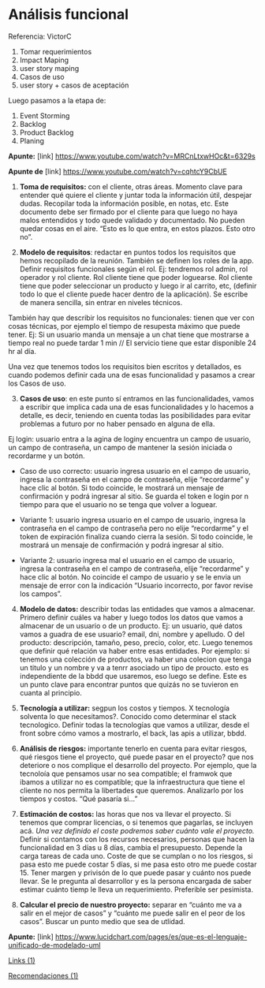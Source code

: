 # Análisis funcional

Referencia: VictorC

1. Tomar requerimientos
2. Impact Maping
3. user story maping
4. Casos de uso
5. user story + casos de aceptación

Luego pasamos a la etapa de:

1. Event Storming
2. Backlog
3. Product Backlog
4. Planing

**Apunte:**  [link] https://www.youtube.com/watch?v=MRCnLtxwHOc&t=6329s

**Apunte de** [link] https://www.youtube.com/watch?v=cqhtcY9CbUE

1. **Toma de requisitos:** con el cliente, otras áreas. Momento clave para entender qué quiere el cliente y juntar toda la información útil, despejar dudas. Recopilar toda la información posible, en notas, etc.
Este documento debe ser firmado por el cliente para que luego no haya malos entendidos y todo quede validado y documentado. No pueden quedar cosas en el aire. “Esto es lo que entra, en estos plazos. Esto otro no”.

2. **Modelo de requisitos**: redactar en puntos todos los requisitos que hemos recopilado de la reunión. También se definen los roles de la app. Definir requisitos funcionales según el rol. Ej: tendremos rol admin, rol operador y rol cliente. Rol cliente tiene que poder loguearse. Rol cliente tiene que poder seleccionar un producto y luego ir al carrito, etc, (definir todo lo que el cliente puede hacer dentro de la aplicación).
Se escribe de manera sencilla, sin entrar en niveles técnicos.

También hay que describir los requisitos no funcionales: tienen que ver con cosas técnicas, por ejemplo el tiempo de resupesta máximo que puede tener. Ej: Si un usuario manda un mensaje a un chat tiene que mostrarse a tiempo real no puede tardar 1 min // El servicio tiene que estar disponible 24 hr al día.

Una vez que tenemos todos los requisitos bien escritos y detallados, es cuando podemos definir cada una de esas funcionalidad y pasamos a crear los Casos de uso.

3. **Casos de uso**: en este punto sí entramos en las funcionalidades, vamos a escribir que implica cada una de esas funcionalidades y lo hacemos a detalle, es decir, teniendo en cuenta todas las posibilidades para evitar problemas a futuro por no haber pensado en alguna de ella. 

Ej login: usuario entra a la agina de loginy encuentra un campo de usuario, un campo de contraseña, un campo de mantener la sesión iniciada o recordarme y un botón.   

- Caso de uso correcto: usuario ingresa usuario en el campo de usuario, ingresa la contraseña en el campo de contraseña, elije “recordarme” y hace clic al botón. Si todo coincide, le mostrará un mensaje de confirmación y podrá ingresar al sitio. Se guarda el token e login por n tiempo para que el usuario no se tenga que volver a loguear.

- Variante 1:  usuario ingresa usuario en el campo de usuario, ingresa la contraseña en el campo de contraseña pero no elije “recordarme” y el token de expiración finaliza cuando cierra la sesión. Si todo coincide, le mostrará un mensaje de confirmación y podrá ingresar al sitio.

- Variante 2: usuario ingresa mal el usuario en el campo de usuario, ingresa la contraseña en el campo de contraseña, elije “recordarme” y hace clic al botón. No coincide el campo de usuario y se le envia un mensaje de error con la indicación “Usuario incorrecto, por favor revise los campos”.

4. **Modelo de datos:** describir todas las entidades que vamos a almacenar. Primero definir cuáles va haber y luego todos los datos que vamos a almacenar de un usuario o de un producto. Ej: un usuario, qué datos vamos a guadra de ese usuario? email, dni, nombre y apelludo. O del producto: descripción, tamaño, peso, precio, color, etc. 
Luego tenemos que definir qué relación va haber entre esas entidades. Por ejemplo: si tenemos una colección de productos, va haber una colecion que tenga un titulo y un nombre y va a tenrr asociado un tipo de proucto. esto es independiente de la bbdd que usaremos, eso luego se define. 
Este es un punto clave para encontrar puntos que quizás no se tuvieron en cuanta al principio.

5. **Tecnología a utilizar:** segpun los costos y tiempos. X tecnología solventa lo que necesitamos?. Conocido como determinar el stack tecnologico. Definir todas la tecnologías que vamos a utilizar, desde el front sobre cómo vamos a mostrarlo, el back, las apis a utilizar, bbdd.
 
6. **Análisis de riesgos:** importante tenerlo en cuenta para evitar riesgos, qué riesgos tiene el proyecto, qué puede pasar en el proyecto? que nos deteriore o nos complique el desarrollo del proyecto. Por ejemplo, que la tecnoloía que pensamos usar no sea compatible; el framwok que ibamos a utilizar no es compatible; que la infraestructura que tiene el cliente no nos permita la libertades que queremos. Analizarlo por los tiempos y costos. “Qué pasaría si…”

7. **Estimación de costos:** las horas que nos va llevar el proyecto. Si tenemos que comprar licencias, o si tenemos que pagarlas, se incluyen acá.
*Una vez definido el coste podremos saber cuánto vale el proyecto.*
Definir si contamos con los recursos necesarios, personas que hacen la funcionalidad en 3 días u 8 días, cambia el presupuesto. Depende la carga tareas de cada uno. 
Coste de que se cumplan o no los riesgos, si pasa esto me puede costar 5 días, si me pasa esto otro me puede costar 15. Tener margen y privisón de lo que puede pasar y cuánto nos puede llevar.
Se le pregunta al desarrollor y es la persona encargada de saber estimar cuánto tiemp le lleva un requerimiento.
Preferible ser pesimista.

8. **Calcular el precio de nuestro proyecto:** separar en “cuánto me va a salir en el mejor de casos” y “cuánto me puede salir en el peor de los casos”. Buscar un punto medio que sea de utlidad.

**Apunte:** [link] https://www.lucidchart.com/pages/es/que-es-el-lenguaje-unificado-de-modelado-uml

[Links (1)](https://www.notion.so/Links-1-72b8afc174f342e1a2ed2a5c87eb5810?pvs=21)

[Recomendaciones (1)](https://www.notion.so/Recomendaciones-1-3b79baa4f8744e01aa7e509871331011?pvs=21)